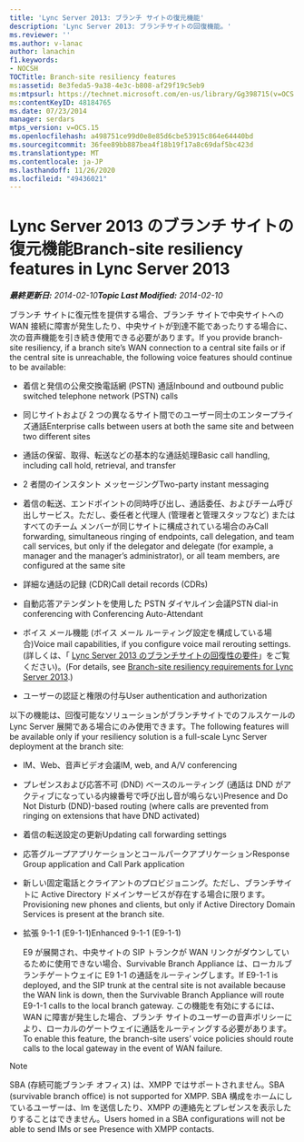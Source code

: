 ```yaml
---
title: 'Lync Server 2013: ブランチ サイトの復元機能'
description: 'Lync Server 2013: ブランチサイトの回復機能。'
ms.reviewer: ''
ms.author: v-lanac
author: lanachin
f1.keywords:
- NOCSH
TOCTitle: Branch-site resiliency features
ms:assetid: 8e3feda5-9a38-4e3c-b808-af29f19c5eb9
ms:mtpsurl: https://technet.microsoft.com/en-us/library/Gg398715(v=OCS.15)
ms:contentKeyID: 48184765
ms.date: 07/23/2014
manager: serdars
mtps_version: v=OCS.15
ms.openlocfilehash: a498751ce99d0e8e85d6cbe53915c864e64440bd
ms.sourcegitcommit: 36fee89bb887bea4f18b19f17a8c69daf5bc423d
ms.translationtype: MT
ms.contentlocale: ja-JP
ms.lasthandoff: 11/26/2020
ms.locfileid: "49436021"
---
```

# <a name="branch-site-resiliency-features-in-lync-server-2013"></a><span data-ttu-id="f15f8-103">Lync Server 2013 のブランチ サイトの復元機能</span><span class="sxs-lookup"><span data-stu-id="f15f8-103">Branch-site resiliency features in Lync Server 2013</span></span>

<div data-xmlns="http://www.w3.org/1999/xhtml">

<div class="topic" data-xmlns="http://www.w3.org/1999/xhtml" data-msxsl="urn:schemas-microsoft-com:xslt" data-cs="https://msdn.microsoft.com/">

<div data-asp="https://msdn2.microsoft.com/asp">



</div>

<div id="mainSection">

<div id="mainBody"><span data-ttu-id="f15f8-104">

<span> </span></span><span class="sxs-lookup"><span data-stu-id="f15f8-104">

<span> </span></span></span>

<span data-ttu-id="f15f8-105">_**最終更新日:** 2014-02-10_</span><span class="sxs-lookup"><span data-stu-id="f15f8-105">_**Topic Last Modified:** 2014-02-10_</span></span>

<span data-ttu-id="f15f8-106">ブランチ サイトに復元性を提供する場合、ブランチ サイトで中央サイトへの WAN 接続に障害が発生したり、中央サイトが到達不能であったりする場合に、次の音声機能を引き続き使用できる必要があります。</span><span class="sxs-lookup"><span data-stu-id="f15f8-106">If you provide branch-site resiliency, if a branch site’s WAN connection to a central site fails or if the central site is unreachable, the following voice features should continue to be available:</span></span>

<div>


  - <span data-ttu-id="f15f8-107">着信と発信の公衆交換電話網 (PSTN) 通話</span><span class="sxs-lookup"><span data-stu-id="f15f8-107">Inbound and outbound public switched telephone network (PSTN) calls</span></span>

  - <span data-ttu-id="f15f8-108">同じサイトおよび 2 つの異なるサイト間でのユーザー同士のエンタープライズ通話</span><span class="sxs-lookup"><span data-stu-id="f15f8-108">Enterprise calls between users at both the same site and between two different sites</span></span>

  - <span data-ttu-id="f15f8-109">通話の保留、取得、転送などの基本的な通話処理</span><span class="sxs-lookup"><span data-stu-id="f15f8-109">Basic call handling, including call hold, retrieval, and transfer</span></span>

  - <span data-ttu-id="f15f8-110">2 者間のインスタント メッセージング</span><span class="sxs-lookup"><span data-stu-id="f15f8-110">Two-party instant messaging</span></span>

  - <span data-ttu-id="f15f8-111">着信の転送、エンドポイントの同時呼び出し、通話委任、およびチーム呼び出しサービス。ただし、委任者と代理人 (管理者と管理スタッフなど) またはすべてのチーム メンバーが同じサイトに構成されている場合のみ</span><span class="sxs-lookup"><span data-stu-id="f15f8-111">Call forwarding, simultaneous ringing of endpoints, call delegation, and team call services, but only if the delegator and delegate (for example, a manager and the manager’s administrator), or all team members, are configured at the same site</span></span>

  - <span data-ttu-id="f15f8-112">詳細な通話の記録 (CDR)</span><span class="sxs-lookup"><span data-stu-id="f15f8-112">Call detail records (CDRs)</span></span>

  - <span data-ttu-id="f15f8-113">自動応答アテンダントを使用した PSTN ダイヤルイン会議</span><span class="sxs-lookup"><span data-stu-id="f15f8-113">PSTN dial-in conferencing with Conferencing Auto-Attendant</span></span>

  - <span data-ttu-id="f15f8-114">ボイス メール機能 (ボイス メール ルーティング設定を構成している場合)</span><span class="sxs-lookup"><span data-stu-id="f15f8-114">Voice mail capabilities, if you configure voice mail rerouting settings.</span></span> <span data-ttu-id="f15f8-115">(詳しくは、「 [Lync Server 2013 のブランチサイトの回復性の要件](lync-server-2013-branch-site-resiliency-requirements.md)」をご覧ください)。</span><span class="sxs-lookup"><span data-stu-id="f15f8-115">(For details, see [Branch-site resiliency requirements for Lync Server 2013](lync-server-2013-branch-site-resiliency-requirements.md).)</span></span>

  - <span data-ttu-id="f15f8-116">ユーザーの認証と権限の付与</span><span class="sxs-lookup"><span data-stu-id="f15f8-116">User authentication and authorization</span></span>

<span data-ttu-id="f15f8-117">以下の機能は、回復可能なソリューションがブランチサイトでのフルスケールの Lync Server 展開である場合にのみ使用できます。</span><span class="sxs-lookup"><span data-stu-id="f15f8-117">The following features will be available only if your resiliency solution is a full-scale Lync Server deployment at the branch site:</span></span>

  - <span data-ttu-id="f15f8-118">IM、Web、音声ビデオ会議</span><span class="sxs-lookup"><span data-stu-id="f15f8-118">IM, web, and A/V conferencing</span></span>

  - <span data-ttu-id="f15f8-119">プレゼンスおよび応答不可 (DND) ベースのルーティング (通話は DND がアクティブになっている内線番号で呼び出し音が鳴らない)</span><span class="sxs-lookup"><span data-stu-id="f15f8-119">Presence and Do Not Disturb (DND)-based routing (where calls are prevented from ringing on extensions that have DND activated)</span></span>

  - <span data-ttu-id="f15f8-120">着信の転送設定の更新</span><span class="sxs-lookup"><span data-stu-id="f15f8-120">Updating call forwarding settings</span></span>

  - <span data-ttu-id="f15f8-121">応答グループアプリケーションとコールパークアプリケーション</span><span class="sxs-lookup"><span data-stu-id="f15f8-121">Response Group application and Call Park application</span></span>

  - <span data-ttu-id="f15f8-122">新しい固定電話とクライアントのプロビジョニング。ただし、ブランチサイトに Active Directory ドメインサービスが存在する場合に限ります。</span><span class="sxs-lookup"><span data-stu-id="f15f8-122">Provisioning new phones and clients, but only if Active Directory Domain Services is present at the branch site.</span></span>

  - <span data-ttu-id="f15f8-123">拡張 9-1-1 (E9-1-1)</span><span class="sxs-lookup"><span data-stu-id="f15f8-123">Enhanced 9-1-1 (E9-1-1)</span></span>
    
    <span data-ttu-id="f15f8-124">E9 が展開され、中央サイトの SIP トランクが WAN リンクがダウンしているために使用できない場合、Survivable Branch Appliance は、ローカルブランチゲートウェイに E9 1-1 の通話をルーティングします。</span><span class="sxs-lookup"><span data-stu-id="f15f8-124">If E9-1-1 is deployed, and the SIP trunk at the central site is not available because the WAN link is down, then the Survivable Branch Appliance will route E9-1-1 calls to the local branch gateway.</span></span> <span data-ttu-id="f15f8-125">この機能を有効にするには、WAN に障害が発生した場合、ブランチ サイトのユーザーの音声ポリシーにより、ローカルのゲートウェイに通話をルーティングする必要があります。</span><span class="sxs-lookup"><span data-stu-id="f15f8-125">To enable this feature, the branch-site users’ voice policies should route calls to the local gateway in the event of WAN failure.</span></span>

<div>


> [!NOTE]  
> <span data-ttu-id="f15f8-126">SBA (存続可能ブランチ オフィス) は、XMPP ではサポートされません。</span><span class="sxs-lookup"><span data-stu-id="f15f8-126">SBA (survivable branch office) is not supported for XMPP.</span></span> <span data-ttu-id="f15f8-127">SBA 構成をホームにしているユーザーは、Im を送信したり、XMPP の連絡先とプレゼンスを表示したりすることはできません。</span><span class="sxs-lookup"><span data-stu-id="f15f8-127">Users homed in a SBA configurations will not be able to send IMs or see Presence with XMPP contacts.</span></span>



<span data-ttu-id="f15f8-128"></div>

</div>

</div>

<span> </span>

</div>

</div>

</span><span class="sxs-lookup"><span data-stu-id="f15f8-128"></div>

</div>

</div>

<span> </span>

</div>

</div>

</span></span></div>

